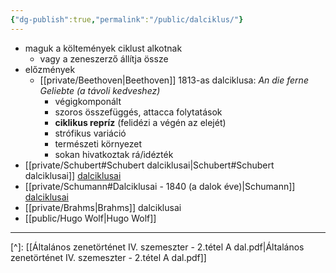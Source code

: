 ```yaml
---
{"dg-publish":true,"permalink":"/public/dalciklus/"}
---
```


- maguk a költemények ciklust alkotnak
	- vagy a zeneszerző állítja össze
- előzmények
	- [[private/Beethoven\|Beethoven]] 1813-as dalciklusa: *An die ferne Geliebte* *(a távoli kedveshez)*
		- végigkomponált
		- szoros összefüggés, attacca folytatások
		- **ciklikus repríz** (felidézi a végén az elejét)
		- strófikus variáció
		- természeti környezet
		- sokan hivatkoztak rá/idézték
- [[private/Schubert#Schubert dalciklusai\|Schubert#Schubert dalciklusai]] [dalciklusai](Schubert)
- [[private/Schumann#Dalciklusai - 1840 (a dalok éve)\|Schumann]] [dalciklusai](Schumann)
- [[private/Brahms\|Brahms]] dalciklusai
- [[public/Hugo Wolf\|Hugo Wolf]]

---
[^]: [[Általános zenetörténet IV. szemeszter - 2.tétel A dal.pdf\|Általános zenetörténet IV. szemeszter - 2.tétel A dal.pdf]]